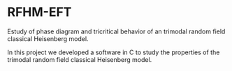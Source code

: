 # RFHM-EFT
Estudy of phase diagram and tricritical behavior of an trimodal random field classical Heisenberg model.


In this project we developed a software in C to study the properties of the trimodal random field classical Heisenberg model.

